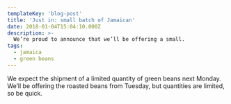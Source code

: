 ```yaml
---
templateKey: 'blog-post'
title: 'Just in: small batch of Jamaican'
date: 2018-01-04T15:04:10.000Z
description: >-
  We’re proud to announce that we’ll be offering a small.
tags:
  - jamaica
  - green beans
---
```

We expect the shipment of a limited quantity of green beans next Monday. We’ll be offering the roasted beans from Tuesday, but quantities are limited, so be quick.

